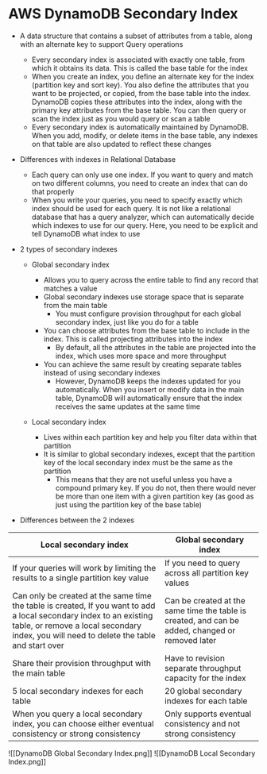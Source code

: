 # AWS DynamoDB Secondary Index

- A data structure that contains a subset of attributes from a table, along with an alternate key to support Query operations
	- Every secondary index is associated with exactly one table, from which it obtains its data. This is called the base table for the index
	- When you create an index, you define an alternate key for the index (partition key and sort key). You also define the attributes that you want to be projected, or copied, from the base table into the index. DynamoDB copies these attributes into the index, along with the primary key attributes from the base table. You can then query or scan the index just as you would query or scan a table
	- Every secondary index is automatically maintained by DynamoDB. When you add, modify, or delete items in the base table, any indexes on that table are also updated to reflect these changes

- Differences with indexes in Relational Database
	- Each query can only use one index. If you want to query and match on two different columns, you need to create an index that can do that properly
	- When you write your queries, you need to specify exactly which index should be used for each query. It is not like a relational database that has a query analyzer, which can automatically decide which indexes to use for our query. Here, you need to be explicit and tell DynamoDB what index to use

- 2 types of secondary indexes
	- Global secondary index
		- Allows you to query across the entire table to find any record that matches a value
		- Global secondary indexes use storage space that is separate from the main table
			- You must configure provision throughput for each global secondary index, just like you do for a table
		-  You can choose attributes from the base table to include in the index. This is called projecting attributes into the index
			-  By default, all the attributes in the table are projected into the index, which uses more space and more throughput
		- You can achieve the same result by creating separate tables instead of using secondary indexes
			- However, DynamoDB keeps the indexes updated for you automatically. When you insert or modify data in the main table, DynamoDB will automatically ensure that the index receives the same updates at the same time

	- Local secondary index
		- Lives within each partition key and help you filter data within that partition
		- It is similar to global secondary indexes, except that the partition key of the local secondary index must be the same as the partition
			- This means that they are not useful unless you have a compound primary key. If you do not, then there would never be more than one item with a given partition key (as good as just using the partition key of the base table)

- Differences between the 2 indexes

Local secondary index|Global secondary index
------------------------|-------------------------
If your queries will work by limiting the results to a single partition key value|If you need to query across all partition key values
Can only be created at the same time the table is created, If you want to add a local secondary index to an existing table, or remove a local secondary index, you will need to delete the table and start over |Can be created at the same time the table is created, and can be added, changed or removed later
Share their provision throughput with the main table|Have to revision separate throughput capacity for the index
5 local secondary indexes for each table|20 global secondary indexes for each table
When you query a local secondary index, you can choose either eventual consistency or strong consistency|Only supports eventual consistency and not strong consistency

![[DynamoDB Global Secondary Index.png]]
![[DynamoDB Local Secondary Index.png]]


